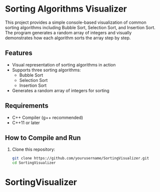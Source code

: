 # Sorting Algorithms Visualizer

This project provides a simple console-based visualization of common sorting algorithms including Bubble Sort, Selection Sort, and Insertion Sort. The program generates a random array of integers and visually demonstrates how each algorithm sorts the array step by step.

## Features

- Visual representation of sorting algorithms in action
- Supports three sorting algorithms:
  - Bubble Sort
  - Selection Sort
  - Insertion Sort
- Generates a random array of integers for sorting

## Requirements

- C++ Compiler (g++ recommended)
- C++11 or later

## How to Compile and Run

1. Clone this repository:

   ```bash
   git clone https://github.com/yourusername/SortingVisualizer.git
   cd SortingVisualizer
   ```
# SortingVisualizer
